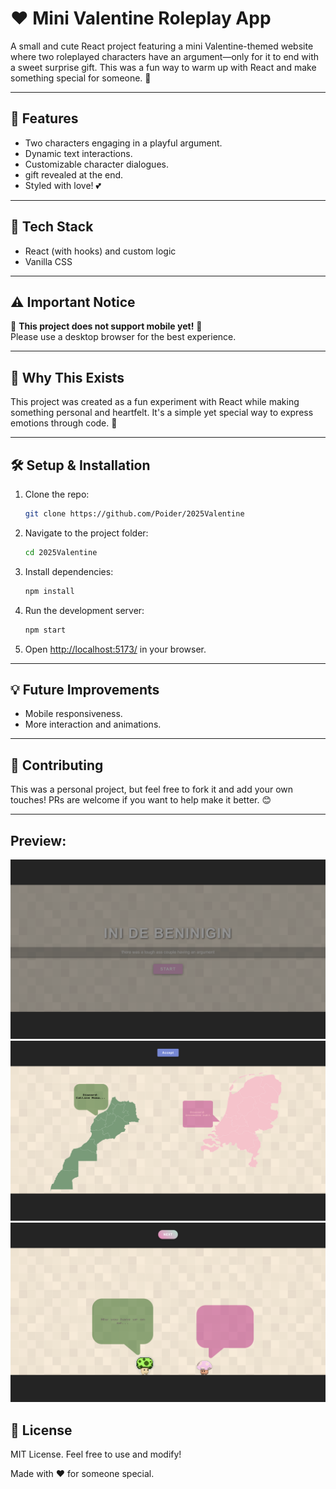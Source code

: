 # ❤️ Mini Valentine Roleplay App

A small and cute React project featuring a mini Valentine-themed website where two roleplayed characters have an argument—only for it to end with a sweet surprise gift. This was a fun way to warm up with React and make something special for someone. 💖

---

## 🚀 Features

- Two characters engaging in a playful argument.
- Dynamic text interactions.
- Customizable character dialogues.
- gift revealed at the end.
- Styled with love! 💕

---

## 🔧 Tech Stack

- React (with hooks) and custom logic
- Vanilla CSS

---

## ⚠️ Important Notice

🔴 **This project does not support mobile yet!** 🔴  
Please use a desktop browser for the best experience.

---

## 🎁 Why This Exists

This project was created as a fun experiment with React while making something personal and heartfelt. It's a simple yet special way to express emotions through code. 💌

---

## 🛠️ Setup & Installation

1. Clone the repo:
    ```bash
    git clone https://github.com/Poider/2025Valentine
    ```

2. Navigate to the project folder:
    ```bash
    cd 2025Valentine
    ```

3. Install dependencies:
    ```bash
    npm install
    ```

4. Run the development server:
    ```bash
    npm start
    ```

5. Open [http://localhost:5173/](http://localhost:5173/) in your browser.

---

## 💡 Future Improvements

- Mobile responsiveness.
- More interaction and animations.

---

## 🎯 Contributing

This was a personal project, but feel free to fork it and add your own touches! PRs are welcome if you want to help make it better. 😊

---
##  Preview:
![Valentine App Preview1](./preview/img1.png)
![Valentine App Preview2](./preview/img2.png)
![Valentine App Preview3](./preview/img3.png)


## 📜 License

MIT License. Feel free to use and modify!

Made with ❤️ for someone special.
